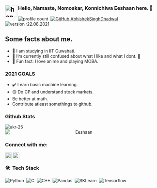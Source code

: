 ## <img alt="handwavegif" src="https://user-images.githubusercontent.com/39513876/112366216-8cfe7400-8cfe-11eb-8116-7d3dbae20e97.gif" width='40' align="left"/> 
### Hello, Namaste, Nomoskar, Konnichiwa Eeshaan here. 👋

![profile count](https://shields-io-visitor-counter.herokuapp.com/badge?page=Z1R0-byte.Z1R0-byte&label=Profile%20Views&labelColor=555555&logo=GitHub&logoColor=FFFFFF&color=1D70B8&style=for-the-badge)&nbsp; [![GitHub AbhishekSinghDhadwal](https://img.shields.io/github/followers/Z1R0-byte?label=follow&style=for-the-badge)](https://github.com/Z1R0-byte)&nbsp; ![version :22.08.2021](https://img.shields.io/badge/version-22.08.2021-informational?style=for-the-badge) &nbsp;


## Some facts about me.

- 🔭 I am studying in IIT Guwahati. 
- 🌱 I’m currently still confused about what I like and what I dont. 🤣
- 👯 Fun fact: I love anime and playing MOBA.  

### 2021 GOALS
- :heavy_check_mark: Learn basic machine learning.
- :yellow_circle: Do CP and understand stock markets. 
- Be better at math. 
- Contribute atleast somethings to github. 

### Github Stats
<p align="center"><img align="left" src="https://github-readme-stats.vercel.app/api/top-langs?username=Z1R0-byte&show_icons=true&locale=en" alt="akr-25" /></p>
<p align="center">&nbsp;<img style="display:flex; align-items:center" src="https://github-readme-stats.vercel.app/api?username=Z1R0-byte&show_icons=true&locale=en" alt="Eeshaan" />

### Connect with me:

[<img align="left" alt="codeSTACKr | LinkedIn" width="22px" src="https://cdn.jsdelivr.net/npm/simple-icons@v3/icons/linkedin.svg" />][linkedin]
[<img align="left" alt="codeSTACKr | Instagram" width="22px" src="https://cdn.jsdelivr.net/npm/simple-icons@v3/icons/instagram.svg" />][instagram]

<br />

### 🛠 &nbsp;Tech Stack

![Python](https://img.shields.io/badge/Python-3776AB?style=for-the-badge&logo=python&logoColor=white)&nbsp; 
![C](https://img.shields.io/badge/C-00599C?style=for-the-badge&logo=c&logoColor=white)&nbsp; 
![C++](https://img.shields.io/badge/C%2B%2B-00599C?style=for-the-badge&logo=c%2B%2B&logoColor=white)&nbsp;
![Pandas](https://img.shields.io/badge/Pandas-2C2D72?style=for-the-badge&logo=pandas&logoColor=white)&nbsp;
![SKLearn](https://img.shields.io/badge/scikit_learn-F7931E?style=for-the-badge&logo=scikit-learn&logoColor=white)&nbsp;
![Tensorflow](https://img.shields.io/badge/TensorFlow-FF6F00?style=for-the-badge&logo=TensorFlow&logoColor=white)&nbsp;

<br />
<br />

[instagram]: https://instagram.com/_eeshaan_
[linkedin]: https://linkedin.com/in/ed019
